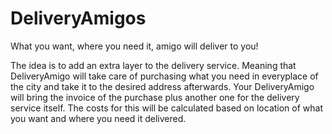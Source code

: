 # DeliveryAmigos

What you want, where you need it, amigo will deliver to you!

The idea is to add an extra layer to the delivery service. Meaning that DeliveryAmigo will take care of purchasing what you need in everyplace of the city and take it to the desired address afterwards. Your DeliveryAmigo will bring the invoice of the purchase plus another one for the delivery service itself. The costs for this will be calculated based on location of what you want and where you need it delivered.

